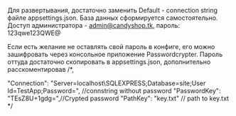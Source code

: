 Для развертывания, достаточно заменить Default - connection string  файле appsettings.json. База данных сформируется самостоятельно. Доступ администратора - admin@candyshop.tk, 
пароль: 123qwe123QWE@


Если есть желание не оставлять свой пароль в конфиге, его можно зашифровать через консольное приложение Passwordcrypter. 
Пароль оттуда достаточно скопировать в appsettings.json, дополнительно расскоментировав 
/*,
  
  "Connection": "Server=localhost\\SQLEXPRESS;Database=site;User Id=TestApp;Password=", //connstring without password
  "PasswordKey": "TEsZ8U+1gdg=",//Crypted password
  "PathKey": "key.txt" // path to key.txt 
  */
  
